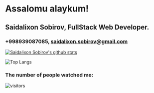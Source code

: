 # Assalomu alaykum!

## Saidalixon Sobirov, FullStack Web Developer. 
### +998939087085, saidalixon.sobirov@gmail.com

<!--
**saidalixon-sobirov/saidalixon-sobirov** is a ✨ _special_ ✨ repository because its `README.md` (this file) appears on your GitHub profile.

Here are some ideas to get you started:

- 🔭 I’m currently working on ...
- 🌱 I’m currently learning ...
- 👯 I’m looking to collaborate on ...
- 🤔 I’m looking for help with ...
- 💬 Ask me about ...
- 📫 How to reach me: ...
- 😄 Pronouns: ...
- ⚡ Fun fact: ...
-->

[![Saidalixon Sobirov's github stats](https://github-readme-stats.vercel.app/api?username=saidalixon-sobirov)](https://github.com/saidalixon-sobirov/github-readme-stats)

![Top Langs](https://github-readme-stats.vercel.app/api/top-langs/?username=saidalixon-sobirov)


### The number of people watched me:


![visitors](https://visitor-badge.glitch.me/badge?page_id=saidalixon-sobirov)
